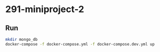 # 291-miniproject-2

## Run

```bash
mkdir mongo_db
docker-compose -f docker-compose.yml -f docker-compose.dev.yml up
```
